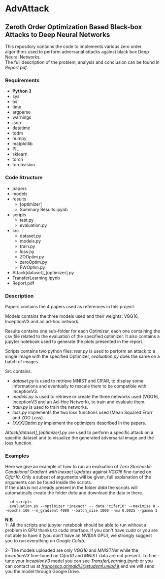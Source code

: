 # AdvAttack 
## Zeroth Order Optimization Based Black-box Attacks to Deep Neural Networks
This repository contains the code to implements various zero order algorithms used to perform adversarial attacks against black box Deep Neural Networks.<br>
The full description of the problem, analysis and conclusion can be found in *Report.pdf*.

### Requirements
* **Python 3**
* sys
* os
* time
* argparse
* warnings
* json
* datatime
* tqdm
* numpy
* matplotlib
* PIL
* sklearn
* torch
* torchvision


### Code Structure
* papers
* models
* results
    * [optimizer]
    * Summary Results.ipynb
* scripts
    * test.py
    * evaluation.py
* src
    * dataset.py
    * models.py
    * train.py
    * loss.py
    * ZOOptim.py 
    * zeroOptim.py
    * FWOptim.py
* Attack[dataset]_[optimizer].py
* TransferLearning.ipynb
* Report.pdf


### Description
Papers contains the 4 papers used as references in this project.

Models contains the three models used and their weights: VGG16, InceptionV3 and an ad-hoc network.

Results contains one sub-folder for each Optimizer, each one containing the csv file related to the evaluation of the specified optimizer. It also contains a jupyter notebook used to generate the plots presented in the report.

Scripts contains two python files: *test.py* is used to perform an attack to a single image with the specified Optimizer, *evaluation.py* does the same on a batch of images.

Src contains:
* *dataset.py* is used to retrieve MNIST and CIFAR, to display some informations and eventually to rescale them to be compatible with InceptionV3.
* *models.py* is used to retrieve or create the three networks used (VGG16, InceptionV3 and an Ad-Hoc Network), to train and evaluate them.
* *train.py* is used to train the networks.
* *loss.py* implements the two loss functions used (Mean Squared Erorr and ZOO Loss).
* *[XXX]Optim.py* implement the optimizers described in the papers.

*Attack[dataset]_[optimizer].py* are used to perform a specific attack on a specific dataset and to visualize the generated adversarial image and the loss function.


### Examples
Here we give an example of how to run an evaluation of *Zero Stochastic Conditional Gradient with Inexact Updates* against *VGG16* fine-tuned on *Cifar10*. Only a subset of arguments will be given, full explanation of the arguments can be found inside the scripts. <br>
If the data is not already present in the folder *data* the scripts will automatically create the folder *data* and download the data in there. 

      cd scripts
      evaluation.py --optimizer "inexact" -- data "cifar10" --maximise 0 --epochs 100 --n_gradient 4000 --batch_size 1000 --mu 0.0025 --gamma 1       

**N.B** <br>
1- All the scripts and jupyter notebook should be able to run without a problem in GPU thanks to *cuda* interface. If you don't have *cuda* or you are not able to have it (you don't have an NVIDIA GPU), we strongly suggest you to run everything on *Google Colab*.

2- The models uploaded are only *VGG16* and *MNISTNet* while the *InceptionV3* fine-tuned on *Cifar10* and *MNIST* data are not present. To fine -tune your *InceptionV3* model you can see *TransferLearning.ipynb* or you can contact us at *francesco.grimaldi.1@studenti.unipd.it* and we will send you the model through Google Drive.
